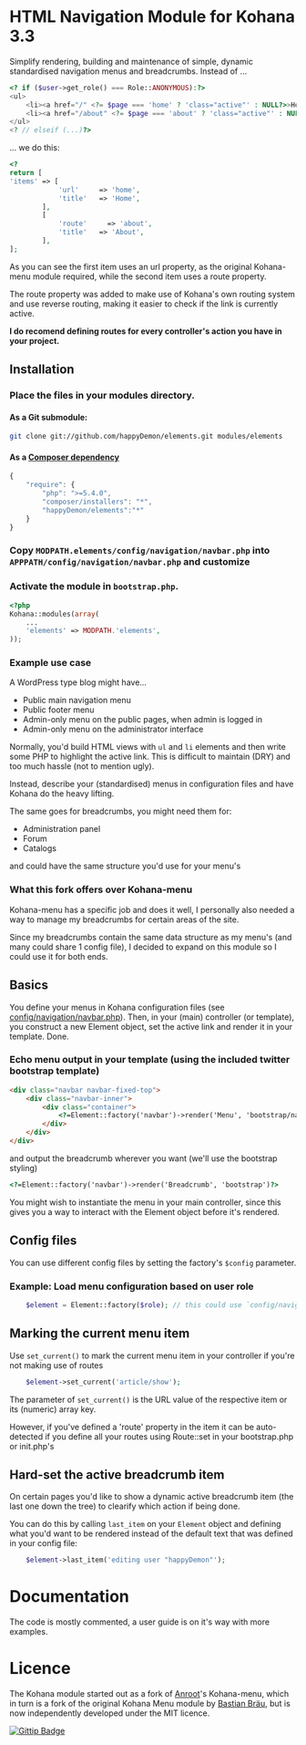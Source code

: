 # HTML Navigation Module for Kohana 3.3

Simplify rendering, building and maintenance of simple, dynamic standardised navigation menus and breadcrumbs. Instead of ...

```php
<? if ($user->get_role() === Role::ANONYMOUS):?>
<ul>
	<li><a href="/" <?= $page === 'home' ? 'class="active"' : NULL?>>Home</a></li>
	<li><a href="/about" <?= $page === 'about' ? 'class="active"' : NULL?>>About</a></li>
</ul>
<? // elseif (...)?>
```
... we do this:
```php
<?
return [
'items' => [
            'url'     => 'home',
            'title'   => 'Home',
        ],
        [
            'route'     => 'about',
            'title'   => 'About',
        ],
];
```
As you can see the first item uses an url property, as the original Kohana-menu module required, while the second item uses a route property.

The route property was added to make use of Kohana's own routing system and use reverse routing, making it easier to check if the link is currently active.

**I do recomend defining routes for every controller's action you have in your project.**

## Installation

### Place the files in your modules directory.

#### As a Git submodule:

```bash
git clone git://github.com/happyDemon/elements.git modules/elements
```
#### As a [Composer dependency](http://getcomposer.org)

```javascript
{
	"require": {
		"php": ">=5.4.0",
		"composer/installers": "*",
		"happyDemon/elements":"*"
	}
}
```

### Copy `MODPATH.elements/config/navigation/navbar.php` into `APPPATH/config/navigation/navbar.php` and customize

### Activate the module in `bootstrap.php`.

```php
<?php
Kohana::modules(array(
	...
	'elements' => MODPATH.'elements',
));
```

### Example use case

A WordPress type blog might have...

* Public main navigation menu
* Public footer menu
* Admin-only menu on the public pages, when admin is logged in
* Admin-only menu on the administrator interface

Normally, you'd build HTML views with `ul` and `li` elements and then write some PHP to highlight the active link. This is
difficult to maintain (DRY) and too much hassle (not to mention ugly).

Instead, describe your (standardised) menus in configuration files and have Kohana do the heavy lifting.

The same goes for breadcrumbs, you might need them for:

* Administration panel
* Forum
* Catalogs

and could have the same structure you'd use for your menu's

### What this fork offers over Kohana-menu

Kohana-menu has a specific job and does it well, I personally also needed a way to manage my breadcrumbs for certain areas of the site.

Since my breadcrumbs contain the same data structure as my menu's (and many could share 1 config file), I decided to expand on this module so I could use it for both ends.

## Basics

You define your menus in Kohana configuration files
(see [config/navigation/navbar.php](https://github.com/happyDemon/elements/blob/master/config/navigation/navbar.php)).
Then, in your (main) controller (or template), you construct a new Element object, set the active link and render it in your template. Done.

### Echo menu output in your template (using the included twitter bootstrap template)

```html
<div class="navbar navbar-fixed-top">
	<div class="navbar-inner">
		<div class="container">
			<?=Element::factory('navbar')->render('Menu', 'bootstrap/navbar')?>
		</div>
	</div>
</div>
```

and output the breadcrumb wherever you want (we'll use the bootstrap styling)
```html
<?=Element::factory('navbar')->render('Breadcrumb', 'bootstrap')?>
```

You might wish to instantiate the menu in your main controller, since this gives you a way to interact with the Element object
before it's rendered.

## Config files

You can use different config files by setting the factory's `$config` parameter.

### Example: Load menu configuration based on user role

```php
	$element = Element::factory($role); // this could use `config/navigation/(user|admin).php`
```

## Marking the current menu item

Use `set_current()` to mark the current menu item in your controller if you're not making use of routes
```php
	$element->set_current('article/show');
```
The parameter of `set_current()` is the URL value of the respective item or its (numeric) array key.

However, if you've defined a 'route' property in the item it can be auto-detected if you define all your routes using Route::set in your bootstrap.php or init.php's

## Hard-set the active breadcrumb item

On certain pages you'd like to show a dynamic active breadcrumb item (the last one down the tree) to clearify which action if being done.

You can do this by calling `last_item` on your `Element` object and defining what you'd want to be rendered instead of the default text that was defined in your config file:

```php
	$element->last_item('editing user "happyDemon"');
```
# Documentation

The code is mostly commented, a user guide is on it's way with more examples.

# Licence

The Kohana module started out as a fork of [Anroot](https://github.com/anroots/kohana-menu)'s Kohana-menu, which in turn is a fork of the original Kohana Menu module by
[Bastian Bräu](http://github.com/b263/kohana-menu), but is now independently developed under the MIT licence.

[![Gittip Badge](http://img.shields.io/gittip/happyDemon.svg)](https://www.gittip.com/happyDemon/ "Gittip donations")
